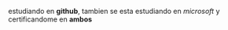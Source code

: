 estudiando en **github**, tambien se esta estudiando en _microsoft_ y certificandome en __**ambos**__
